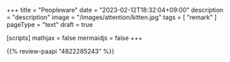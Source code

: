 +++
title = "Peopleware"
date =  "2023-02-12T18:32:04+09:00"
description = "description"
image = "/images/attention/kitten.jpg"
tags = [ "remark" ]
pageType = "text"
draft = true

[scripts]
  mathjax = false
  mermaidjs = false
+++

{{% review-paapi "4822285243" %}} <!-- ピープルウエア Peopleware -->











<!-- eof -->
